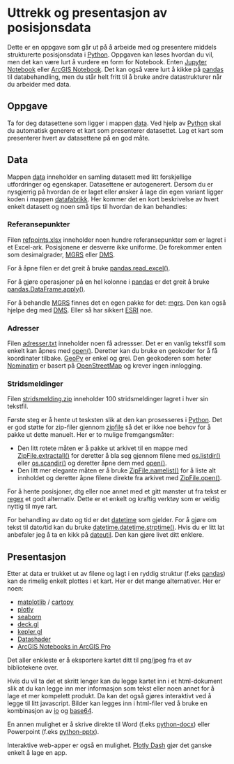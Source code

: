 # Uttrekk og presentasjon av posisjonsdata
Dette er en oppgave som går ut på å arbeide med og presentere middels strukturerte posisjonsdata i [Python](https://www.python.org/). Oppgaven kan løses hvordan du vil, men det kan være lurt å vurdere en form for Notebook. Enten [Jupyter Notebook](https://jupyter.org/) eller [ArcGIS Notebook](https://pro.arcgis.com/en/pro-app/latest/arcpy/get-started/pro-notebooks.htm). Det kan også være lurt å kikke på [pandas](https://pandas.pydata.org/) til databehandling, men du står helt fritt til å bruke andre datastrukturer når du arbeider med data.

## Oppgave
Ta for deg datasettene som ligger i mappen [data](/data). Ved hjelp av [Python](https://www.python.org/) skal du automatisk generere et kart som presenterer datasettet. Lag et kart som presenterer hvert av datasettene på en god måte.

## Data
Mappen [data](/data) inneholder en samling datasett med litt forskjellige utfordringer og egenskaper. Datasettene er autogenerert. Dersom du er nysgjerrig på hvordan de er laget eller ønsker å lage din egen variant ligger koden i mappen [datafabrikk](/datafabrikk). Her kommer det en kort beskrivelse av hvert enkelt datasett og noen små tips til hvordan de kan behandles:

### Referansepunkter
Filen [refpoints.xlsx](data/refpoints.xlsx) inneholder noen hundre referansepunkter som er lagret i et Excel-ark. Posisjonene er desverre ikke uniforme. De forekommer enten som desimalgrader, [MGRS](https://en.wikipedia.org/wiki/Military_Grid_Reference_System) eller [DMS](https://en.wikipedia.org/wiki/Decimal_degrees).

For å åpne filen er det greit å bruke [pandas.read_excel()](https://pandas.pydata.org/pandas-docs/stable/reference/api/pandas.read_excel.html#pandas.read_excel).

For å gjøre operasjoner på en hel kolonne i [pandas](https://pandas.pydata.org/) er det greit å bruke [pandas.DataFrame.apply()](https://pandas.pydata.org/pandas-docs/stable/reference/api/pandas.DataFrame.apply.html).

For å behandle [MGRS](https://en.wikipedia.org/wiki/Military_Grid_Reference_System) finnes det en egen pakke for det: [mgrs](https://pypi.org/project/mgrs/). Den kan også hjelpe deg med [DMS](https://en.wikipedia.org/wiki/Decimal_degrees). Eller så har sikkert [ESRI](https://www.esri.com) noe.

### Adresser
Filen [adresser.txt](data/adresser.txt) inneholder noen få adressser. Det er en vanlig tekstfil som enkelt kan åpnes med [open()](https://docs.python.org/3/library/functions.html#open). Deretter kan du bruke en geokoder for å få koordinater tilbake. [GeoPy](https://geopy.readthedocs.io/en/stable) er enkel og grei. Den geokoderen som heter [Nominatim](https://geopy.readthedocs.io/en/stable/#nominatim) er basert på [OpenStreetMap](https://www.openstreetmap.org) og krever ingen innlogging.

### Stridsmeldinger
Filen [stridsmelding.zip](data/stridsmelding.zip) inneholder 100 stridsmeldinger lagret i hver sin tekstfil.

Første steg er å hente ut tesksten slik at den kan prosesseres i [Python](https://www.python.org/). Det er god støtte for zip-filer gjennom [zipfile](https://docs.python.org/3/library/zipfile.html) så det er ikke noe behov for å pakke ut dette manuelt. Her er to mulige fremgangsmåter:
* Den litt rotete måten er å pakke ut arkivet til en mappe med [ZipFile.extractall()](https://docs.python.org/3/library/zipfile.html#zipfile.ZipFile.extractall) for deretter å bla seg gjennom filene med [os.listdir()]() eller [os.scandir()]() og deretter åpne dem med [open()](https://docs.python.org/3/library/functions.html#open).
* Den litt mer elegante måten er å bruke [ZipFile.namelist()](https://docs.python.org/3/library/zipfile.html#zipfile.ZipFile.namelist) for å liste alt innholdet og deretter åpne filene direkte fra arkivet med [ZipFile.open()](https://docs.python.org/3/library/zipfile.html#zipfile.ZipFile.open).

For å hente posisjoner, dtg eller noe annet med et gitt mønster ut fra tekst er [regex](https://docs.python.org/3/howto/regex.html) et godt alternativ. Dette er et enkelt og kraftig verktøy som er veldig nyttig til mye rart.

For behandling av dato og tid er det [datetime](https://docs.python.org/3/library/datetime.html) som gjelder. For å gjøre om tekst til dato/tid kan du bruke [datetime.datetime.strptime()](https://docs.python.org/3/library/datetime.html#datetime.datetime.strptime). Hvis du er litt lat anbefaler jeg å ta en kikk på [dateutil](https://dateutil.readthedocs.io/en/stable/). Den kan gjøre livet ditt enklere.

## Presentasjon
Etter at data er trukket ut av filene og lagt i en ryddig struktur (f.eks [pandas](https://pandas.pydata.org/)) kan de rimelig enkelt plottes i et kart. Her er det mange alternativer. Her er noen:
* [matplotlib](https://matplotlib.org/) / [cartopy](https://scitools.org.uk/cartopy/docs/latest/index.html)
* [plotly](https://plotly.com/)
* [seaborn](http://seaborn.pydata.org/)
* [deck.gl](https://deck.gl/)
* [kepler.gl](https://kepler.gl/)
* [Datashader](https://datashader.org/)
* [ArcGIS Notebooks in ArcGIS Pro](https://www.esri.com/arcgis-blog/products/arcgis-pro/analytics/introducing-arcgis-notebooks-in-arcgis-pro/)

Det aller enkleste er å eksportere kartet ditt til png/jpeg fra et av bibliotekene over.

Hvis du vil ta det et skritt lenger kan du legge kartet inn i et html-dokument slik at du kan legge inn mer informasjon som tekst eller noen annet for å lage et mer kompelett produkt. Da kan det også gjøres interaktivt ved å legge til litt javascript. Bilder kan legges inn i html-filer ved å bruke en kombinasjon av [io](https://docs.python.org/3/library/io.html) og [base64](https://docs.python.org/3/library/base64.html).

En annen mulighet er å skrive direkte til Word (f.eks [python-docx](https://python-docx.readthedocs.io/en/latest/)) eller Powerpoint (f.eks [python-pptx](https://python-pptx.readthedocs.io/en/latest/)).

Interaktive web-apper er også en mulighet. [Plotly Dash](https://plotly.com/dash/) gjør det ganske enkelt å lage en app.
